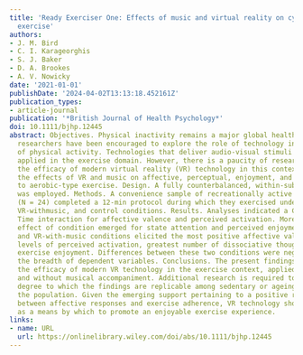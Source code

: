 ```yaml
---
title: 'Ready Exerciser One: Effects of music and virtual reality on cycle ergometer
  exercise'
authors:
- J. M. Bird
- C. I. Karageorghis
- S. J. Baker
- D. A. Brookes
- A. V. Nowicky
date: '2021-01-01'
publishDate: '2024-04-02T13:13:18.452161Z'
publication_types:
- article-journal
publication: '*British Journal of Health Psychology*'
doi: 10.1111/bjhp.12445
abstract: Objectives. Physical inactivity remains a major global health concern, and
  researchers have been encouraged to explore the role of technology in the promotion
  of physical activity. Technologies that deliver audio-visual stimuli are frequently
  applied in the exercise domain. However, there is a paucity of research that examines
  the efficacy of modern virtual reality (VR) technology in this context. We investigated
  the effects of VR and music on affective, perceptual, enjoyment, and cardiac responses
  to aerobic-type exercise. Design. A fully counterbalanced, within-subjects design
  was employed. Methods. A convenience sample of recreationally active adult volunteers
  (N = 24) completed a 12-min protocol during which they exercised under music, VR,
  VR-withmusic, and control conditions. Results. Analyses indicated a Condition 9
  Time interaction for affective valence and perceived activation. Moreover, a main
  effect of condition emerged for state attention and perceived enjoyment. The VR
  and VR-with-music conditions elicited the most positive affective valence, highest
  levels of perceived activation, greatest number of dissociative thoughts, and most
  exercise enjoyment. Differences between these two conditions were negligible across
  the breadth of dependent variables. Conclusions. The present findings illustrate
  the efficacy of modern VR technology in the exercise context, applied both with
  and without musical accompaniment. Additional research is required to assess the
  degree to which the findings are replicable among sedentary or ageing segments of
  the population. Given the emerging support pertaining to a positive relationship
  between affective responses and exercise adherence, VR technology should be considered
  as a means by which to promote an enjoyable exercise experience.
links:
- name: URL
  url: https://onlinelibrary.wiley.com/doi/abs/10.1111/bjhp.12445
---
```

